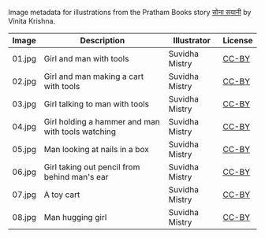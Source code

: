 Image metadata for illustrations from the Pratham Books story [सोना सयानी](https://storyweaver.org.in/stories/106-sona-sayaani) by Vinita Krishna.

Image | Description | Illustrator | License
----- | ----------- | ----------- | -------
01.jpg | Girl and man with tools | Suvidha Mistry | [CC-BY](https://creativecommons.org/licenses/by/4.0/)
02.jpg | Girl and man making a cart with tools  | Suvidha Mistry | [CC-BY](https://creativecommons.org/licenses/by/4.0/)
03.jpg | Girl talking to man with tools | Suvidha Mistry | [CC-BY](https://creativecommons.org/licenses/by/4.0/)
04.jpg | Girl holding a hammer and man with tools watching | Suvidha Mistry | [CC-BY](https://creativecommons.org/licenses/by/4.0/)
05.jpg | Man looking at nails in a box | Suvidha Mistry | [CC-BY](https://creativecommons.org/licenses/by/4.0/)
06.jpg | Girl taking out pencil from behind man's ear | Suvidha Mistry | [CC-BY](https://creativecommons.org/licenses/by/4.0/)
07.jpg | A toy cart | Suvidha Mistry | [CC-BY](https://creativecommons.org/licenses/by/4.0/)
08.jpg | Man hugging girl | Suvidha Mistry | [CC-BY](https://creativecommons.org/licenses/by/4.0/)